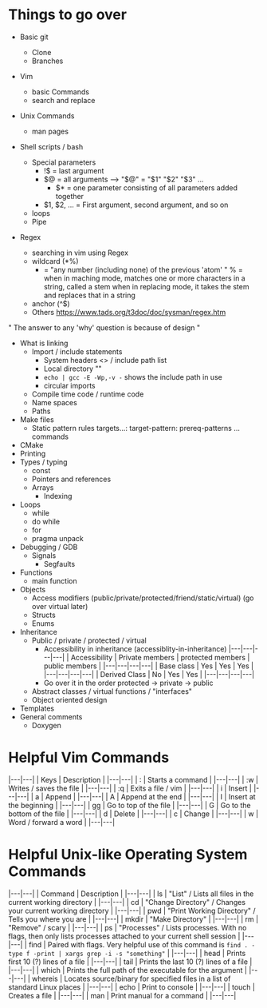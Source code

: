 # Things to go over
- Basic git
  - Clone
  - Branches
- Vim
    - basic Commands
    - search and replace
- Unix Commands
    - man pages
- Shell scripts / bash
    - Special parameters 
        - !$ = last argument
        - $@ = all arguments --> "$@" = "$1" "$2" "$3" ...
            - $* = one parameter consisting of all parameters added together
        - $1, $2, ... = First argument, second argument, and so on
    - loops
    - Pipe

- Regex
    - searching in vim using Regex
    - wildcard (*%) 
        * = "any number (including none) of the previous 'atom' "
        % = when in maching mode, matches one or more characters in a string, called a stem
            when in replacing mode, it takes the stem and replaces that in a string
    - anchor (^$)
    - Others https://www.tads.org/t3doc/doc/sysman/regex.htm

" The answer to any 'why' question is because of design "
- What is linking
    - Import / include statements
        - System headers <> / include path list
        - Local directory ""
        - `echo | gcc -E -Wp,-v -` shows the include path in use
        - circular imports
    - Compile time code / runtime code
    - Name spaces
    - Paths
- Make files
    - Static pattern rules
    targets...: target-pattern: prereq-patterns ...
           commands
- CMake
- Printing
- Types / typing
    - const
    - Pointers and references
    - Arrays
        - Indexing
- Loops
    - while
    - do while
    - for
    - pragma unpack
- Debugging / GDB
    - Signals
        - Segfaults
- Functions
    - main function
- Objects
    - Access modifiers (public/private/protected/friend/static/virtual) (go over virtual later)
    - Structs
    - Enums
- Inheritance 
    - Public / private / protected / virtual
        - Accessibility in inheritance (accessiblity-in-inheritance)
        |---|---|---|---|
        | Accessibility | Private members | protected members | public members |
        |---|---|---|---|
        | Base class | Yes | Yes | Yes |
        |---|---|---|---|
        | Derived Class | No | Yes | Yes |
        |---|---|---|---|
        - Go over it in the order protected -> private -> public
    - Abstract classes / virtual functions / "interfaces"
    - Object oriented design
- Templates
- General comments
    - Doxygen



# Helpful Vim Commands

|---|---|
| Keys | Description | 
|---|---|
| : | Starts a command |
|---|---|
| :w | Writes / saves the file |
|---|---|
| :q | Exits a file / vim |
|---|---|
| i | Insert |
|---|---|
| a | Append |
|---|---|
| A | Append at the end |
|---|---|
| I | Insert at the beginning |
|---|---|
| gg | Go to top of the file |
|---|---|
| G | Go to the bottom of the file |
|---|---|
| d | Delete |
|---|---|
| c | Change |
|---|---|
| w | Word / forward a word |
|---|---|



# Helpful Unix-like Operating System Commands

|---|---|
| Command | Description | 
|---|---|
| ls | "List" / Lists all files in the current working directory |
|---|---|
| cd | "Change Directory" / Changes your current working directory |
|---|---|
| pwd | "Print Working Directory" / Tells you where you are |
|---|---|
| mkdir | "Make Directory" |
|---|---|
| rm | "Remove" / scary |
|---|---|
| ps | "Processes" / Lists processes. With no flags, then only lists processes attached to your current shell session |
|---|---|
| find | Paired with flags. Very helpful use of this command is `find . -type f -print | xargs grep -i -s "something"` |
|---|---|
| head | Prints first 10 (?) lines of a file |
|---|---|
| tail | Prints the last 10 (?) lines of a file |
|---|---|
| which | Prints the full path of the executable for the argument | 
|---|---|
| whereis | Locates source/binary for specified files in a list of standard Linux places |
|---|---|
| echo | Print to console |
|---|---|
| touch | Creates a file |
|---|---|
| man | Print manual for a command |
|---|---|
